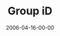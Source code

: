 ---
layout: message
category: message
series: "iD"
title: "Group iD"
date: 2006-04-16-00-00
message_id: 73
audio: "http://s3.amazonaws.com/crossroads-media/media/legacy/mp3/iD_06_Group_ID_04-16-06.mp3"
audio-duration: "37:05"
explicit: "N"
---